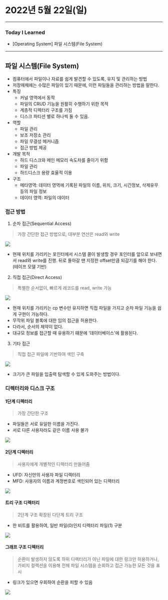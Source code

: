 # 2022년 5월 22일(일)

---

### Today I Learned 

- [Operating System] 파일 시스템(File System)

---

## 파일 시스템(File System)

- 컴퓨터에서 파일이나 자료를 쉽게 발견할 수 있도록, 유지 및 관리하는 방법 
- 저장매체에는 수많은 파일이 있기 때문에, 이런 파일들을 관리하는 방법을 말한다.
- 특징 
  - 커널 영역에서 동작
  - 파일의 CRUD 기능을 원활히 수행하기 위한 목적
  - 계층적 디렉터리 구조를 가짐
  - 디스크 파티션 별로 하나씩 둘 수 있음.
- 역할 
  - 파일 관리
  - 보조 저장소 관리
  - 파일 무결성 메커니즘
  - 접근 방법 제공 
- 개발 목적
  - 하드 디스크와 메인 메모리 속도차를 줄이기 위함 
  - 파일 관리
  - 하드디스크 용량 효율적 이용 
- 구조
  - 메타영역: 데이터 영역에 기록된 파일의 이름, 위치, 크기, 시간정보, 삭제유무 등의 파일 정보
  - 데이터 영역: 파일의 데이터 

### 접근 방법 

1. 순차 접근(Sequential Access)

> 가장 간단한 접근 방법으로, 대부분 연산은 read와 write

![](https://noep.github.io/2016/02/23/10th-filesystem/10.1.png)

- 현재 위치를 가리키는 포인터에서 시스템 콜이 발생할 경우 포인터를 앞으로 보내면서 read와 write를 진행. 뒤로 돌아갈 땐 지정한 offset만큼 되감기를 해야 한다. (테이프 모델 기반)

2. 직접 접근(Direct Access)

> 특별한 순서없이, 빠르게 레코드를 read, write 가능 

![](https://noep.github.io/2016/02/23/10th-filesystem/10.2.png)

- 현재 위치를 가리키는 cp 변수만 유지하면 직접 파일을 가지고 순차 파일 기능을 쉽게 구현이 가능하다.
- 무작위 파일 블록에 대한 임의 접근을 허용한다.
- 다라서, 순서의 제약이 없다.
- 대규모 정보를 접근할 때 유용하기 떄문에 '데이터베이스'에 활용된다.

3. 기타 접근

> 직접 접근 파일에 기반하여 색인 구축 

![](https://noep.github.io/2016/02/23/10th-filesystem/10.3.png)

- 크기가 큰 파일을 입출력 탐색할 수 있게 도와주는 방법이다.

### 디렉터리와 디스크 구조

#### 1단계 디렉터리

> 가장 간단한 구조 

- 파일들은 서로 유일한 이름을 가진다. 
- 서로 다른 사용자라도 같은 이름 사용 불가

![](https://noep.github.io/2016/02/23/10th-filesystem/10.5.png)

#### 2단계 디렉터리 

> 사용자에게 개별적인 디렉터리 만들어줌

- UFD: 자신만의 사용자 파일 디렉터리
- MFD: 사용자의 이름과 계정번호로 색인되어 있는 디렉터리

![](https://noep.github.io/2016/02/23/10th-filesystem/10.6.png)

#### 트리 구조 디렉터리

> 2단계 구조 확장된 다단계 트리 구조 

- 한 비트를 활용하여, 일반 파일(0)인지 디렉터리 파일(1) 구분 

![](https://noep.github.io/2016/02/23/10th-filesystem/10.7.png)

#### 그래프 구조 디렉터리

> 순환이 발생하지 않도록 하위 디렉터리가 아닌 파일에 대한 링크만 허용하거나, 가비지 컬렉션을 이용해 전체 파일 시스템을 순회하고 접근 가능한 모든 것을 표시 

- 링크가 있으면 우회하여 순환을 피할 수 있음 

![](https://noep.github.io/2016/02/23/10th-filesystem/10.9.png)